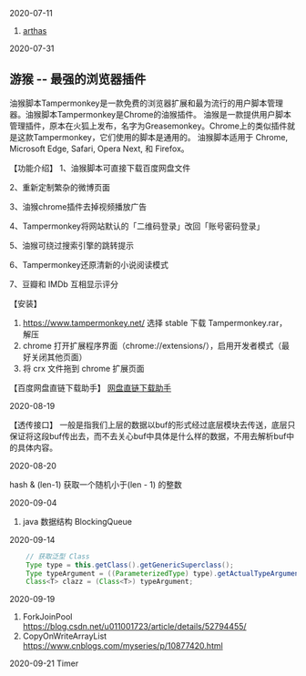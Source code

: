 2020-07-11
1. [arthas](https://alibaba.github.io/arthas/)

2020-07-31

## 游猴 -- 最强的浏览器插件

[](https://www.jianshu.com/p/bb5c00d44f3c)

油猴脚本Tampermonkey是一款免费的浏览器扩展和最为流行的用户脚本管理器。油猴脚本Tampermonkey是Chrome的油猴插件。
油猴是一款提供用户脚本管理插件，原本在火狐上发布，名字为Greasemonkey。Chrome上的类似插件就是这款Tampermonkey，它们使用的脚本是通用的。
油猴脚本适用于 Chrome, Microsoft Edge, Safari, Opera Next, 和 Firefox。

【功能介绍】
1、油猴脚本可直接下载百度网盘文件

2、重新定制繁杂的微博页面

3、油猴chrome插件去掉视频播放广告

4、Tampermonkey将网站默认的「二维码登录」改回「账号密码登录」

5、油猴可绕过搜索引擎的跳转提示

6、Tampermonkey还原清新的小说阅读模式

7、豆瓣和 IMDb 互相显示评分

【安装】
1. https://www.tampermonkey.net/  选择 stable 下载 Tampermonkey.rar， 解压
2. chrome 打开扩展程序界面（chrome://extensions/），启用开发者模式（最好关闭其他页面）
3. 将 crx 文件拖到 chrome 扩展页面

【百度网盘直链下载助手】
[网盘直链下载助手](https://www.baiduyun.wiki/install.html)

2020-08-19

【透传接口】
一般是指我们上层的数据以buf的形式经过底层模块去传送，底层只保证将这段buf传出去，而不去关心buf中具体是什么样的数据，不用去解析buf中的具体内容。

2020-08-20

hash & (len-1) 获取一个随机小于(len - 1) 的整数

2020-09-04
1. java 数据结构 BlockingQueue 

2020-09-14
```java
	// 获取泛型 Class
    Type type = this.getClass().getGenericSuperclass();
    Type typeArgument = ((ParameterizedType) type).getActualTypeArguments()[0];
    Class<T> clazz = (Class<T>) typeArgument;
```

2020-09-19
1. ForkJoinPool https://blog.csdn.net/u011001723/article/details/52794455/
2. CopyOnWriteArrayList https://www.cnblogs.com/myseries/p/10877420.html

2020-09-21
Timer
